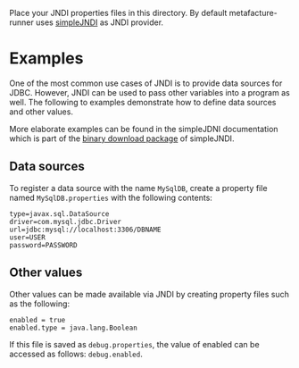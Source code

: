 Place your JNDI properties files in this directory. By default
metafacture-runner uses [simpleJNDI](http://code.google.com/p/osjava/wiki/SimpleJNDI)
as JNDI provider.

# Examples

One of the most common use cases of JNDI is to provide data sources for
JDBC. However, JNDI can be used to pass other variables into a program
as well. The following to examples demonstrate how to define data sources
and other values.

More elaborate examples can be found in the simpleJDNI documentation which
is part of the [binary download package](http://code.google.com/p/osjava/downloads/detail?name=simple-jndi-0.11.4.1.zip&can=2&q=)
of simpleJNDI.

## Data sources

To register a data source with the name `MySqlDB`, create a property
file named `MySqlDB.properties` with the following contents:

```
type=javax.sql.DataSource
driver=com.mysql.jdbc.Driver
url=jdbc:mysql://localhost:3306/DBNAME
user=USER
password=PASSWORD
```

## Other values

Other values can be made available via JNDI by creating property files
such as the following:

```
enabled = true
enabled.type = java.lang.Boolean
```

If this file is saved as `debug.properties`, the value of enabled can
be accessed as follows: `debug.enabled`.
